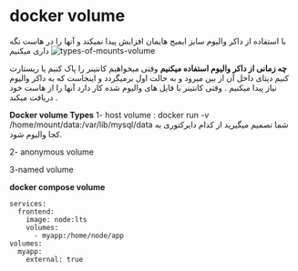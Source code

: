 # docker volume
با استفاده از داکر والیوم سایز ایمیج هایمان افزایش پیدا نمیکند و آنها را در هاست نگه داری میکنیم
![types-of-mounts-volume](https://github.com/milad-baousi/Docker/assets/113288076/a7bc1a50-cef2-4059-ae2b-bab5d0779427)

**چه زمانی از داکر والیوم استفاده میکنیم**
وقتی میخواهیم کانتینر را پاک کنیم یا ریستارت کنیم دیتای داخل آن از بین میرود و به حالت اول برمیگردد و اینجاست که به داکر والیوم نیاز پیدا میکنیم .
وقتی کانتینر با فایل های والیوم شده کار دارد آنها را از هاست خود دریافت میکند .

**Docker volume Types**
1- host volume :
docker run -v /home/mount/data:/var/lib/mysql/data
شما تصمیم میگیرید از کدام دایرکتوری به کجا والیوم شود.

2- anonymous volume


3-named volume


**docker compose volume**
```
services:
  frontend:
    image: node:lts
    volumes:
      - myapp:/home/node/app
volumes:
  myapp:
    external: true
```

